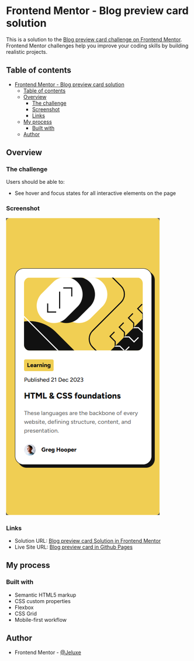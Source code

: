 # Frontend Mentor - Blog preview card solution

This is a solution to the [Blog preview card challenge on Frontend Mentor](https://www.frontendmentor.io/challenges/blog-preview-card-ckPaj01IcS). Frontend Mentor challenges help you improve your coding skills by building realistic projects. 

## Table of contents

- [Frontend Mentor - Blog preview card solution](#frontend-mentor---blog-preview-card-solution)
  - [Table of contents](#table-of-contents)
  - [Overview](#overview)
    - [The challenge](#the-challenge)
    - [Screenshot](#screenshot)
    - [Links](#links)
  - [My process](#my-process)
    - [Built with](#built-with)
  - [Author](#author)

## Overview

### The challenge

Users should be able to:

- See hover and focus states for all interactive elements on the page

### Screenshot

![My Solution](./assets/images/my-solution.png)

### Links

- Solution URL: [Blog preview card Solution in Frontend Mentor](https://www.frontendmentor.io/solutions/blog-preview-card-using-css-grid-and-flexbox-_VKfwCxdmx)
- Live Site URL: [Blog preview card in Github Pages](https://jeluxe.github.io/Blog-preview-card/)

## My process

### Built with

- Semantic HTML5 markup
- CSS custom properties
- Flexbox
- CSS Grid
- Mobile-first workflow

## Author

- Frontend Mentor - [@Jeluxe](https://www.frontendmentor.io/profile/Jeluxe)